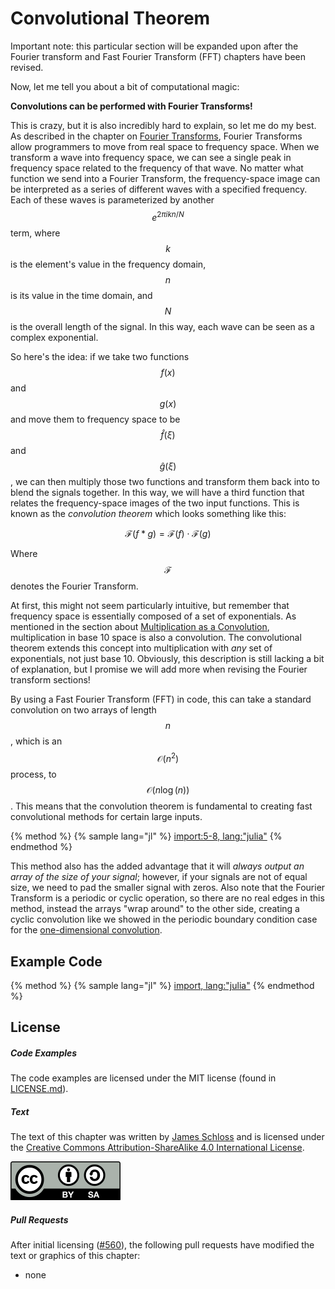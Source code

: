 # Convolutional Theorem

Important note: this particular section will be expanded upon after the Fourier transform and Fast Fourier Transform (FFT) chapters have been revised.

Now, let me tell you about a bit of computational magic:

**Convolutions can be performed with Fourier Transforms!**

This is crazy, but it is also incredibly hard to explain, so let me do my best.
As described in the chapter on [Fourier Transforms](../cooley_tukey/cooley_tukey.md), Fourier Transforms allow programmers to move from real space to frequency space.
When we transform a wave into frequency space, we can see a single peak in frequency space related to the frequency of that wave.
No matter what function we send into a Fourier Transform, the frequency-space image can be interpreted as a series of different waves with a specified frequency.
Each of these waves is parameterized by another $$e^{2\pi i k n / N}$$ term, where $$k$$ is the element's value in the frequency domain, $$n$$ is its value in the time domain, and $$N$$ is the overall length of the signal.
In this way, each wave can be seen as a complex exponential.

So here's the idea: if we take two functions $$f(x)$$ and $$g(x)$$ and move them to frequency space to be $$\hat f(\xi)$$ and $$\hat g(\xi)$$, we can then multiply those two functions and transform them back into to blend the signals together.
In this way, we will have a third function that relates the frequency-space images of the two input functions.
This is known as the *convolution theorem* which looks something like this:

$$\mathcal{F}(f*g) = \mathcal{F}(f) \cdot \mathcal{F}(g)$$

Where $$\mathcal{F}$$ denotes the Fourier Transform.

At first, this might not seem particularly intuitive, but remember that frequency space is essentially composed of a set of exponentials.
As mentioned in the section about [Multiplication as a Convolution](../multiplication/multiplication.md), multiplication in base 10 space is also a convolution.
The convolutional theorem extends this concept into multiplication with *any* set of exponentials, not just base 10.
Obviously, this description is still lacking a bit of explanation, but I promise we will add more when revising the Fourier transform sections!

By using a Fast Fourier Transform (FFT) in code, this can take a standard convolution on two arrays of length $$n$$, which is an $$\mathcal{O}(n^2)$$ process, to $$\mathcal{O}(n\log(n))$$.
This means that the convolution theorem is fundamental to creating fast convolutional methods for certain large inputs.

{% method %}
{% sample lang="jl" %}
[import:5-8, lang:"julia"](code/julia/convolutional_theorem.jl)
{% endmethod %}

This method also has the added advantage that it will *always output an array of the size of your signal*; however, if your signals are not of equal size, we need to pad the smaller signal with zeros.
Also note that the Fourier Transform is a periodic or cyclic operation, so there are no real edges in this method, instead the arrays "wrap around" to the other side, creating a cyclic convolution like we showed in the periodic boundary condition case for the [one-dimensional convolution](../1d/1d.md).

## Example Code

{% method %}
{% sample lang="jl" %}
[import, lang:"julia"](code/julia/convolutional_theorem.jl)
{% endmethod %}

<script>
MathJax.Hub.Queue(["Typeset",MathJax.Hub]);
</script>

## License

##### Code Examples

The code examples are licensed under the MIT license (found in [LICENSE.md](https://github.com/algorithm-archivists/algorithm-archive/blob/master/LICENSE.md)).

##### Text

The text of this chapter was written by [James Schloss](https://github.com/leios) and is licensed under the [Creative Commons Attribution-ShareAlike 4.0 International License](https://creativecommons.org/licenses/by-sa/4.0/legalcode).

[<p><img  class="center" src="../../cc/CC-BY-SA_icon.svg" /></p>](https://creativecommons.org/licenses/by-sa/4.0/)

##### Pull Requests

After initial licensing ([#560](https://github.com/algorithm-archivists/algorithm-archive/pull/560)), the following pull requests have modified the text or graphics of this chapter:
- none


